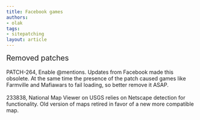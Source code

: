 ```yaml
---
title: Facebook games
authors:
- olak
tags:
- sitepatching
layout: article
---
```

<span style="font-size: 140%">Removed patches</span><br/><br/>PATCH-264, Enable @mentions. Updates from Facebook made this obsolete. At the same time the presence of the patch caused games like Farmville and Mafiawars to fail loading, so better remove it ASAP.<br/><br/>233838, National Map Viewer on USGS relies on Netscape detection for functionality. Old version of maps retired in favor of a new more compatible map.

